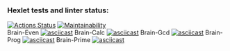### Hexlet tests and linter status:
[![Actions Status](https://github.com/SaiRyker/frontend-project-44/workflows/hexlet-check/badge.svg)](https://github.com/SaiRyker/frontend-project-44/actions)
[![Maintainability](https://api.codeclimate.com/v1/badges/8fae7f19c603a6d3986b/maintainability)](https://codeclimate.com/github/SaiRyker/frontend-project-44/maintainability) <br>
<bold>Brain-Even</bold>
[![asciicast](https://asciinema.org/a/606218.svg)](https://asciinema.org/a/606218)
<bold>Brain-Calc</bold>
[![asciicast](https://asciinema.org/a/606219.svg)](https://asciinema.org/a/606219)
<bold>Brain-Gcd</bold>
[![asciicast](https://asciinema.org/a/mGcT8waNLuXyOIQGd5gRlw3Rh.svg)](https://asciinema.org/a/mGcT8waNLuXyOIQGd5gRlw3Rh)
<bold>Brain-Prog</bold>
[![asciicast](https://asciinema.org/a/606227.svg)](https://asciinema.org/a/606227)
<bold>Brain-Prime</bold>
[![asciicast](https://asciinema.org/a/606228.svg)](https://asciinema.org/a/606228)